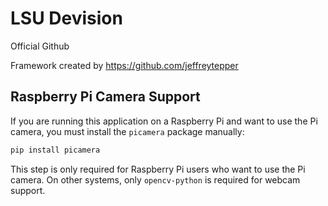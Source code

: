 # LSU Devision
Official Github

Framework created by https://github.com/jeffreytepper

## Raspberry Pi Camera Support

If you are running this application on a Raspberry Pi and want to use the Pi camera, you must install the `picamera` package manually:

```bash
pip install picamera
```

This step is only required for Raspberry Pi users who want to use the Pi camera. On other systems, only `opencv-python` is required for webcam support.
